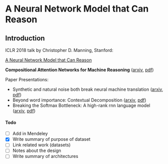 # A Neural Network Model that Can Reason

## Introduction

ICLR 2018 talk by Christopher D. Manning, Stanford:

[A Neural Network Model that Can Reason](https://www.youtube.com/watch?v=24AX4qJ7Tts)

<strong>Compositional Attention Networks for Machine Reasoning</strong>  ([arxiv](https://arxiv.org/abs/1803.03067), [pdf](https://arxiv.org/pdf/1803.03067.pdf))

Paper Presentations:
* Synthetic and natural noise both break neural machine translation ([arxiv](https://arxiv.org/abs/1711.02173), [pdf](https://arxiv.org/pdf/1711.02173.pdf))
* Beyond word importance: Contextual Decomposition ([arxiv](https://arxiv.org/abs/1801.05453), [pdf](https://arxiv.org/pdf/1801.05453.pdf))
* Breaking the Softmax Bottleneck: A high-rank rnn language model ([arxiv](https://arxiv.org/abs/1711.03953), [pdf](https://arxiv.org/pdf/1711.03953.pdf))

#### Todo
* [ ] Add in Mendeley
* [x] Write summary of purpose of dataset
* [ ] Link related work (datasets)
* [ ] Notes about the design
* [ ] Write summary of architectures
